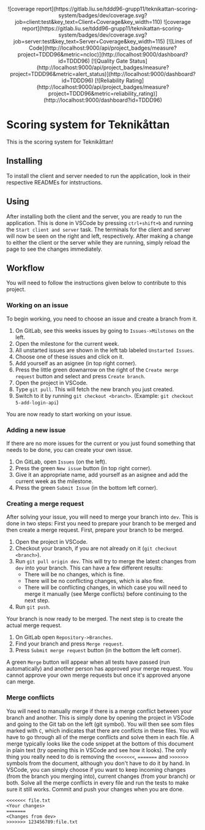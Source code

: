 <p align="center">
![coverage report](https://gitlab.liu.se/tddd96-grupp11/teknikattan-scoring-system/badges/dev/coverage.svg?job=client:test&key_text=Client+Coverage&key_width=110)
![coverage report](https://gitlab.liu.se/tddd96-grupp11/teknikattan-scoring-system/badges/dev/coverage.svg?job=server:test&key_text=Server+Coverage&key_width=115)
[![Lines of Code](http://localhost:9000/api/project_badges/measure?project=TDDD96&metric=ncloc)](http://localhost:9000/dashboard?id=TDDD96)
[![Quality Gate Status](http://localhost:9000/api/project_badges/measure?project=TDDD96&metric=alert_status)](http://localhost:9000/dashboard?id=TDDD96)
[![Reliability Rating](http://localhost:9000/api/project_badges/measure?project=TDDD96&metric=reliability_rating)](http://localhost:9000/dashboard?id=TDDD96)
</p>

# Scoring system for Teknikåttan

This is the scoring system for Teknikåttan!

## Installing

To install the client and server needed to run the application, look in their respective READMEs for intstructions.

## Using

After installing both the client and the server, you are ready to run the application.
This is done in VSCode by pressing `ctrl+shift+b` and running the `Start client and server` task.
The terminals for the client and server will now be seen on the right and left, respectively.
After making a change to either the client or the server while they are running, simply reload the page to see the changes immediately.

## Workflow

You will need to follow the instructions given below to contribute to this project.

### Working on an issue

To begin working, you need to choose an issue and create a branch from it.

1. On GitLab, see this weeks issues by going to `Issues->Milstones` on the left.
2. Open the milestone for the current week.
3. All unstarted issues are shown in the left tab labeled `Unstarted Issues`.
4. Choose one of these issues and click on it.
5. Add yourself as an asignee (in top right corner).
6. Press the little green downarrow on the right of the `Create merge request` button and select and press `Create branch`.
7. Open the project in VSCode.
8. Type `git pull`. This will fetch the new branch you just created.
9. Switch to it by running `git checkout <branch>`. (Example: `git checkout 5-add-login-api`)

You are now ready to start working on your issue.

### Adding a new issue

If there are no more issues for the current or you just found something that needs to be done, you can create your own issue.

1. On GitLab, open `Issues` (on the left).
2. Press the green `New issue` button (in top right corner).
3. Give it an appropriate name, add yourself as an asignee and add the current week as the milestone.
4. Press the green `Submit Issue` (in the bottom left corner).

### Creating a merge request

After solving your issue, you will need to merge your branch into `dev`.
This is done in two steps:
First you need to prepare your branch to be merged and then create a merge request.
First, prepare your branch to be merged.

1. Open the project in VSCode.
2. Checkout your branch, if you are not already on it (`git checkout <branch>`).
3. Run `git pull origin dev`. This will try to merge the latest changes from `dev` into your branch. This can have a few different results:
   - There will be no changes, which is fine.
   - There will be no conflicting changes, which is also fine.
   - There will be conflicting changes, in which case you will need to merge it manually (see Merge conflicts) before continuing to the next step.
4. Run `git push`.

Your branch is now ready to be merged.
The next step is to create the actual merge request.

1. On GitLab open `Repository->Branches`.
2. Find your branch and press `Merge request`.
3. Press `Submit merge request` button (in the bottom the left corner).

A green `Merge` button will appear when all tests have passed (run automatically) and another person has approved your merge request.
You cannot approve your own merge requests but once it's approved anyone can merge.

### Merge conflicts

You will need to manually merge if there is a merge conflict between your branch and another.
This is simply done by opening the project in VSCode and going to the Git tab on the left (git symbol).
You will then see som files marked with `C`, which indicates that there are conflicts in these files.
You will have to go through all of the merge conflicts and solve them in each file.
A merge typically looks like the code snippet at the bottom of this document in plain text (try opening this in VSCode and see how it looks).
The only thing you really need to do is removing the `<<<<<<<`, `=======` and `>>>>>>>` symbols from the document, although you don't have to do it by hand.
In VSCode, you can simply choose if you want to keep incoming changes (from the branch you merging into), current changes (from your branch) or both.
Solve all the merge conflicts in every file and run the tests to make sure it still works.
Commit and push your changes when you are done.

```
<<<<<<< file.txt
<Your changes>
=======
<Changes from dev>
>>>>>>> 123456789:file.txt
```
